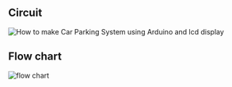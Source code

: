 ## Circuit

![How to make Car Parking System using Arduino and lcd display](https://user-images.githubusercontent.com/94896509/164498037-7e382a28-a9fd-4f27-98fe-e959baf61b07.png)

## Flow chart
![flow chart](https://user-images.githubusercontent.com/94896509/164498110-dc35b55f-ba2d-4f4b-8daf-b8ec5931c027.png)
